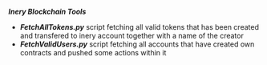 ***Inery Blockchain Tools***
- ***FetchAllTokens.py*** script fetching all valid tokens that has been created and transfered to inery account together with a name of the creator
- ***FetchValidUsers.py*** script fetching all accounts that have created own contracts and pushed some actions within it
